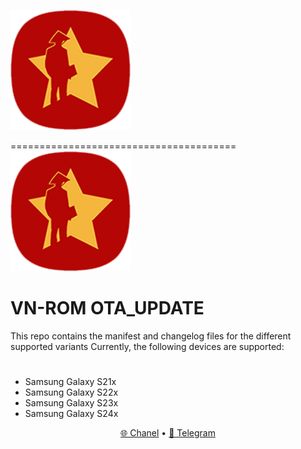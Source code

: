 
![VN-Logo](https://raw.githubusercontent.com/xuanhoa8687/VN-ROM_OTA_UPDATE/fourteen/ic_launcher.png)

=======================================
<img loading="lazy" src="ic_launcher.png"/>
# VN-ROM OTA_UPDATE
This repo contains the manifest and changelog files for the different supported variants
Currently, the following devices are supported:
#
- Samsung Galaxy S21x
- Samsung Galaxy S22x
- Samsung Galaxy S23x
- Samsung Galaxy S24x

<p align="center">
  <a href="https://t.me/vnromchannel">🌐 Chanel</a>
  •
  <a href="https://t.me/vnromsupporten">💬 Telegram</a>
</p>
